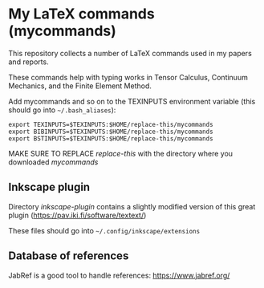 # My LaTeX commands (mycommands)

This repository collects a number of LaTeX commands used in my papers and reports.

These commands help with typing works in Tensor Calculus, Continuum Mechanics, and the Finite Element Method.

Add mycommands and so on to the TEXINPUTS environment variable (this should go into `~/.bash_aliases`):
```
export TEXINPUTS=$TEXINPUTS:$HOME/replace-this/mycommands
export BIBINPUTS=$TEXINPUTS:$HOME/replace-this/mycommands
export BSTINPUTS=$TEXINPUTS:$HOME/replace-this/mycommands
```
MAKE SURE TO REPLACE *replace-this* with the directory where you downloaded *mycommands*

## Inkscape plugin

Directory _inkscape-plugin_ contains a slightly modified version of this great plugin (https://pav.iki.fi/software/textext/)

These files should go into `~/.config/inkscape/extensions`

## Database of references

JabRef is a good tool to handle references: https://www.jabref.org/
